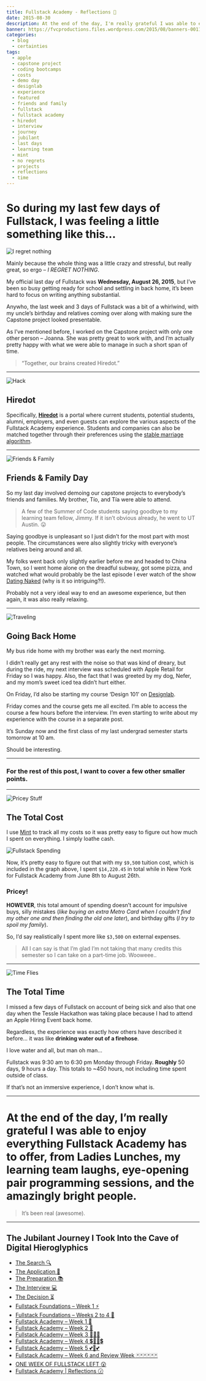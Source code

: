 ```yaml
---
title: Fullstack Academy - Reflections 💭
date: 2015-08-30
description: At the end of the day, I'm really grateful I was able to enjoy everything Fullstack Academy has to offer, from Ladies Lunches, my learning team laughs, eye opening pair programming sessions, and the awesome people.
banner: https://fvcproductions.files.wordpress.com/2015/08/banners-0011.jpg
categories:
  - blog
  - certainties
tags:
  - apple
  - capstone project
  - coding bootcamps
  - costs
  - demo day
  - designlab
  - experience
  - featured
  - friends and family
  - fullstack
  - fullstack academy
  - hiredot
  - interview
  - journey
  - jubilant
  - last days
  - learning team
  - mint
  - no regrets
  - projects
  - reflections
  - time
---
```


# So during my last few days of Fullstack, I was feeling a little something like this…

![I regret nothing](https://i0.wp.com/cdn.smosh.com/sites/default/files/ftpuploads/bloguploads/meme-regret-portal.gif)

Mainly because the whole thing was a little crazy and stressful, but really great, so ergo – _I REGRET NOTHING_.

My official last day of Fullstack was **Wednesday, August 26, 2015**, but I’ve been so busy getting ready for school and settling in back home, it’s been hard to focus on writing anything substantial.

Anywho, the last week and 3 days of Fullstack was a bit of a whirlwind, with my uncle’s birthday and relatives coming over along with making sure the Capstone project looked presentable.

As I’ve mentioned before, I worked on the Capstone project with only one other person – Joanna. She was pretty great to work with, and I’m actually pretty happy with what we were able to manage in such a short span of time.

> “Together, our brains created Hiredot.”

---

![Hack](https://cdn2.iconfinder.com/data/icons/ballicons-2-free/100/wrench-128.png)

## Hiredot

Specifically, **[Hiredot](https://github.com/joanaz/HireDot2)** is a portal where current students, potential students, alumni, employers, and even guests can explore the various aspects of the Fullstack Academy experience. Students and companies can also be matched together through their preferences using the [stable marriage algorithm](https://www.wikiwand.com/en/Stable_marriage_problem "Stable Marriage").

---

![Friends & Family](https://cdn2.iconfinder.com/data/icons/ballicons-2-free/100/theatre-128.png)

## Friends & Family Day

So my last day involved demoing our capstone projects to everybody’s friends and families. My brother, Tío, and Tía were able to attend.

> A few of the Summer of Code students saying goodbye to my learning team fellow, Jimmy. If it isn’t obvious already, he went to UT Austin. 😛

Saying goodbye is unpleasant so I just didn’t for the most part with most people. The circumstances were also slightly tricky with everyone’s relatives being around and all.

My folks went back only slightly earlier before me and headed to China Town, so I went home alone on the dreadful subway, got some pizza, and watched what would probably be the last episode I ever watch of the show [Dating Naked](http://www.vh1.com/shows/dating-naked/ "Dating Naked") (why is it so intriguing?!).

Probably not a very ideal way to end an awesome experience, but then again, it was also really relaxing.

---

![Traveling](https://cdn2.iconfinder.com/data/icons/ballicons-2-free/100/luggage-128.png)

## Going Back Home

My bus ride home with my brother was early the next morning.

I didn’t really get any rest with the noise so that was kind of dreary, but during the ride, my next interview was scheduled with Apple Retail for Friday so I was happy. Also, the fact that I was greeted by my dog, Nefer, and my mom’s sweet iced tea didn’t hurt either.

On Friday, I’d also be starting my course ‘Design 101’ on [Designlab](http://trydesignlab.com/ "Designlab").

Friday comes and the course gets me all excited. I’m able to access the course a few hours before the interview. I’m even starting to write about my experience with the course in a separate post.

It’s Sunday now and the first class of my last undergrad semester starts tomorrow at 10 am.

Should be interesting.

---

### For the rest of this post, I want to cover a few other smaller points.

---

![Pricey Stuff](https://cdn2.iconfinder.com/data/icons/ballicons-2-free/100/bill-128.png)

## The Total Cost

I use [Mint](http://bywordapp.com/) to track all my costs so it was pretty easy to figure out how much I spent on everything. I simply loathe cash.

![Fullstack Spending](https://i1.wp.com/i.imgur.com/AIvCgHE.png)

Now, it’s pretty easy to figure out that with my `$9,500` tuition cost, which is included in the graph above, I spent `$14,220.45` in total while in New York for Fullstack Academy from June 8th to August 26th.

### Pricey!

**HOWEVER**, this total amount of spending doesn’t account for impulsive buys, silly mistakes (_like buying an extra Metro Card when I couldn’t find my other one and then finding the old one later_), and birthday gifts (_I try to spoil my family_).

So, I’d say realistically I spent more like `$3,500` on external expenses.

> All I can say is that I’m glad I’m not taking that many credits this semester so I can take on a part-time job. Wooweee..

---

![Time Flies](https://cdn4.iconfinder.com/data/icons/ballicons-2-free/100/669347-watch-128.png)

## The Total Time

I missed a few days of Fullstack on account of being sick and also that one day when the Tessle Hackathon was taking place because I had to attend an Apple Hiring Event back home.

Regardless, the experience was exactly how others have described it before… it was like **drinking water out of a firehose**.

I love water and all, but man oh man…

Fullstack was 9:30 am to 6:30 pm Monday through Friday. **Roughly** 50 days, 9 hours a day. This totals to ~450 hours, not including time spent outside of class.

If that’s not an immersive experience, I don’t know what is.

---

# At the end of the day, I’m really grateful I was able to enjoy everything Fullstack Academy has to offer, from Ladies Lunches, my learning team laughs, eye-opening pair programming sessions, and the amazingly bright people.

> It’s been real (awesome).

---

## The **Jubilant** Journey I Took Into the Cave of Digital Hieroglyphics

* [The Search 🔍](//fvcproductions.com/blog/2014/12/27/a-short-operation-tips-tricks-4-coding-bootcamps/)
* [The Application 📝](//fvcproductions.com/blog/2014/12/23/week-20/)
* [The Preparation 📚](//fvcproductions.com/blog/2015/01/05/prepare-for-coding-bootcamps/)
* [The Interview 💻](//fvcproductions.com/blog/2014/12/28/interview-fullstack-academy/)
* [The Decision ⏳](//fvcproductions.com/blog/2015/04/13/what-to-do-week-negative-8/)
* [Fullstack Foundations – Week 1 ⚡](//fvcproductions.com/blog/2015/05/17/fullstack-foundations-week-1/)
* [Fullstack Foundations – Weeks 2 to 4 🚀](//fvcproductions.com/blog/2015/06/04/fullstack-foundations-goldman-sachs/)
* [Fullstack Academy – Week 1 💫](//fvcproductions.com/blog/2015/06/13/first-week-at-fullstack-academy/)
* [Fullstack Academy – Week 2 👬](//fvcproductions.com/blog/2015/06/20/fullstack-academy-week-2/)
* [Fullstack Academy – Week 3 🔦🔦🔦](//fvcproductions.com/blog/2015/06/26/fullstack-academy-week-3/)
* [Fullstack Academy – Week 4 💲🔮🔮💲](//fvcproductions.com/blog/2015/07/03/fullstack-academy-week-4/)
* [Fullstack Academy – Week 5 💕💓💕](//fvcproductions.com/blog/2015/07/11/fullstack-academy-week-5/)
* [Fullstack Academy – Week 6 and Review Week 🃏🃏🃏🃏🃏🃏](//fvcproductions.com/blog/2015/07/25/fullstack-academy-week-6-review-week/)
* [ONE WEEK OF FULLSTACK LEFT 😲](//fvcproductions.com/blog/2015/08/19/one-week-left-of-fullstack/)
* [Fullstack Academy | Reflections 🕝](//fvcproductions.com/blog/2015/08/30/fullstack-academy-reflections/)
